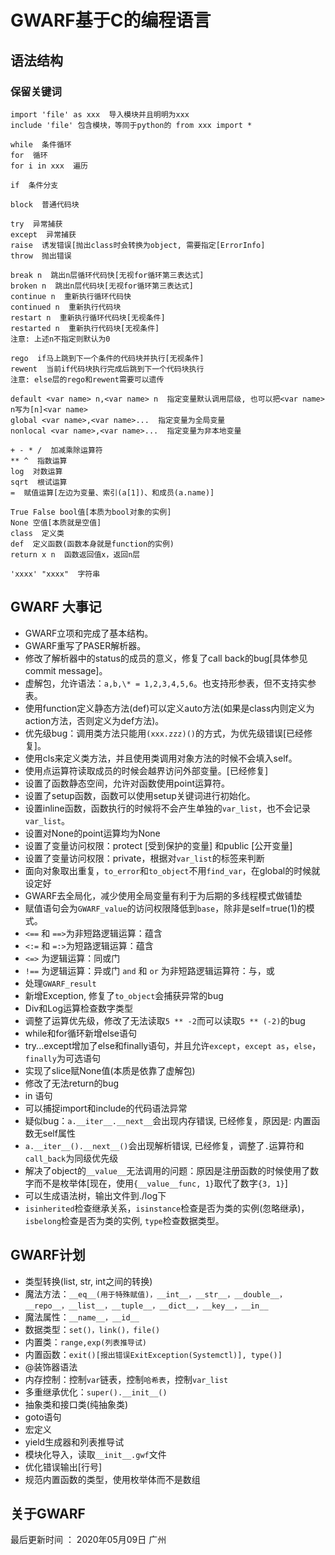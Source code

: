 # GWARF基于C的编程语言
## 语法结构
### 保留关键词
```
import 'file' as xxx  导入模块并且明明为xxx
include 'file' 包含模块，等同于python的 from xxx import *

while  条件循环
for  循环
for i in xxx  遍历

if  条件分支

block  普通代码块

try  异常捕获
except  异常捕获
raise  诱发错误[抛出class时会转换为object, 需要指定[ErrorInfo]
throw  抛出错误

break n  跳出n层循环代码快[无视for循环第三表达式]
broken n  跳出n层代码块[无视for循环第三表达式]
continue n  重新执行循环代码快
continued n  重新执行代码块
restart n  重新执行循环代码块[无视条件]
restarted n  重新执行代码块[无视条件]
注意: 上述n不指定则默认为0

rego  if马上跳到下一个条件的代码块并执行[无视条件]
rewent  当前if代码块执行完成后跳到下一个代码块执行
注意: else层的rego和rewent需要可以遗传

default <var name> n,<var name> n  指定变量默认调用层级, 也可以把<var name> n写为[n]<var name>
global <var name>,<var name>...  指定变量为全局变量
nonlocal <var name>,<var name>...  指定变量为非本地变量

+ - * /  加减乘除运算符
** ^  指数运算
log  对数运算
sqrt  根试运算
=  赋值运算[左边为变量、索引(a[1])、和成员(a.name)]

True False bool值[本质为bool对象的实例]
None 空值[本质就是空值]
class  定义类
def  定义函数(函数本身就是function的实例)
return x n  函数返回值x，返回n层

'xxxx' "xxxx"  字符串
```

## GWARF 大事记
* GWARF立项和完成了基本结构。
* GWARF重写了PASER解析器。
* 修改了解析器中的status的成员的意义，修复了call back的bug[具体参见commit message]。
* 虚解包，允许语法：``a,b,\* = 1,2,3,4,5,6``。也支持形参表，但不支持实参表。
* 使用function定义静态方法(def)可以定义auto方法(如果是class内则定义为action方法，否则定义为def方法)。
* 优先级bug：调用类方法只能用``(xxx.zzz)()``的方式，为优先级错误[已经修复]。
* 使用cls来定义类方法，并且使用类调用对象方法的时候不会填入self。
* 使用点运算符读取成员的时候会越界访问外部变量。[已经修复]
* 设置了函数静态空间，允许对函数使用point运算符。
* 设置了setup函数，函数可以使用setup关键词进行初始化。
* 设置inline函数，函数执行的时候将不会产生单独的``var_list``，也不会记录``var_list``。
* 设置对None的point运算均为None
* 设置了变量访问权限：protect [受到保护的变量] 和public [公开变量]
* 设置了变量访问权限：private，根据对``var_list``的标签来判断
* 面向对象取出重复，``to_error``和``to_object``不用``find_var``，在global的时候就设定好
* GWARF去全局化，减少使用全局变量有利于为后期的多线程模式做铺垫
* 赋值语句会为``GWARF_value``的访问权限降低到``base``，除非是self=true(1)的模式。
* ``<==`` 和 ``==>``为非短路逻辑运算：蕴含
* ``<:=`` 和 ``=:>``为短路逻辑运算：蕴含
* ``<=>`` 为逻辑运算：同或门
* ``!==`` 为逻辑运算：异或门 ``and`` 和 ``or`` 为非短路逻辑运算符：与，或
* 处理``GWARF_result``
* 新增Exception, 修复了``to_object``会捕获异常的bug
* Div和Log运算检查数字类型
* 调整了运算优先级，修改了无法读取``5 ** -2``而可以读取``5 ** (-2)``的bug
* while和for循环新增else语句
* try...except增加了else和finally语句，并且允许``except``，``except as``，``else``，``finally``为可选语句
* 实现了slice赋None值(本质是依靠了虚解包)
* 修改了无法return的bug
* in 语句
* 可以捕捉import和include的代码语法异常
* 疑似bug：``a.__iter__.__next__``会出现内存错误, 已经修复，原因是: 内置函数无self属性
* ``a.__iter__().__next__()``会出现解析错误, 已经修复，调整了``.``运算符和``call_back``为同级优先级
* 解决了object的``__value__``无法调用的问题：原因是注册函数的时候使用了数字而不是枚举体[现在，使用``{__value__func, 1}``取代了数字``{3, 1}``]
* 可以生成语法树，输出文件到./log下
* ``isinherited``检查继承关系，``isinstance``检查是否为类的实例(忽略继承)，``isbelong``检查是否为类的实例, ``type``检查数据类型。
## GWARF计划
* 类型转换(list, str, int之间的转换)
* 魔法方法：``__eq__(用于特殊赋值)，__int__，__str__，__double__，__repo__，__list__，__tuple__，__dict__，__key__，__in__``
* 魔法属性：``__name__，__id__``
* 数据类型：``set()，link()，file()``
* 内置类：``range,exp(列表推导试)``
* 内置函数：``exit()[报出错误ExitException(Systemctl)], type()]``
* @装饰器语法
* 内存控制：控制``var``链表，控制``哈希表``，控制``var_list``
* 多重继承优化：``super().__init__()``
* 抽象类和接口类(纯抽象类)
* goto语句
* 宏定义
* yield生成器和列表推导试
* 模块化导入，读取``__init__.gwf``文件
* 优化错误输出[行号]
* 规范内置函数的类型，使用枚举体而不是数组
## 关于GWARF
最后更新时间 ： 2020年05月09日 广州
